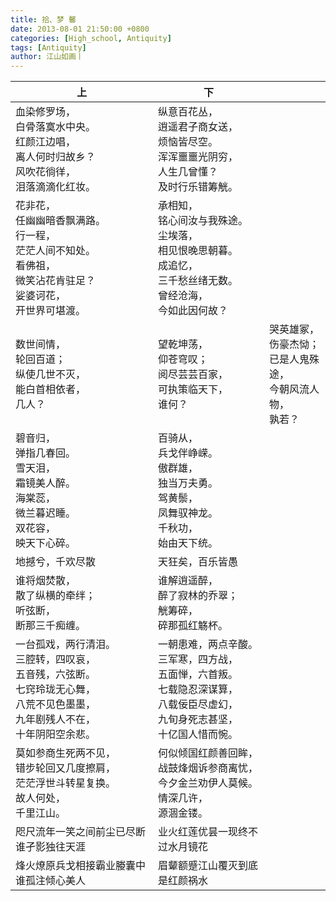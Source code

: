 ```yaml
---
title: 拾、梦 馨
date: 2013-08-01 21:50:00 +0800
categories: [High_school, Antiquity]
tags: [Antiquity]
author: 江山如画丨
---
```


| 上                                                           | 下                                                           |                                                              |
| ------------------------------------------------------------ | ------------------------------------------------------------ | ------------------------------------------------------------ |
| 血染修罗场，<br/>白骨落寞水中央。<br/>红颜江边唱，<br/>离人何时归故乡？<br/>风吹花徜徉，<br/>泪落滴滴化红妆。 | 纵意百花丛，<br/>逍遥君子商女送，<br/>烦恼皆尽空。<br/>浑浑噩噩光阴穷，<br/>人生几曾懂？<br/>及时行乐错筹觥。 |                                                              |
| 花非花，<br/>任幽幽暗香飘满路。<br/>行一程，<br/>茫茫人间不知处。<br/>看佛祖，<br/>微笑沾花肯驻足？<br/>娑婆诃花，<br/>开世界可堪渡。 | 承相知，<br/>铭心间汝与我殊途。<br/>尘埃落，<br/>相见恨晚思朝暮。<br/>成追忆，<br/>三千愁丝绪无数。<br/>曾经沧海，<br/>今如此因何故？ |                                                              |
| 数世间情，<br/>轮回百道；<br/>纵使几世不灭，<br/>能白首相依者，<br/>几人？ | 望乾坤荡，<br/>仰苍穹叹；<br/>阅尽芸芸百家，<br/>可执策临天下，<br/>谁何？ | 哭英雄冢，<br/>伤豪杰恸；<br/>已是人鬼殊途，<br/>今朝风流人物，<br/>孰若？ |
| 碧音归，<br/>弹指几春回。<br/>雪天泪，<br/>霜镜美人醉。<br/>海棠蕊，<br/>微兰暮迟睡。<br/>双花容，<br/>映天下心碎。 | 百骑从，<br/>兵戈伴峥嵘。<br/>傲群雄，<br/>独当万夫勇。<br/>驾黄鬃，<br/>凤舞驭神龙。<br/>千秋功，<br/>始由天下统。 |                                                              |
| 地撼兮，千欢尽散                                             | 天狂矣，百乐皆愚                                             |                                                              |
| 谁将烟焚散，<br/>散了纵横的牵绊；<br/>听弦断，<br/>断那三千痴缠。 | 谁解逍遥醉，<br/>醉了寂林的乔翠；<br/>觥筹碎，<br/>碎那孤红觞杯。 |                                                              |
| 一台孤戏，两行清泪。<br/>三腔转，四叹哀，<br/>五音残，六弦断。<br/>七窍玲珑无心舞，<br/>八荒不见色墨墨，<br/>九年剧残人不在，<br/>十年阴阳空余悲。 | 一朝患难，两点辛酸。<br/>三军寒，四方战，<br/>五面惮，六首叛。<br/>七载隐忍深谋算，<br/>八载佞臣尽虚幻，<br/>九旬身死志甚坚，<br/>十亿国人惜而惋。 |                                                              |
| 莫如参商生死两不见，<br/>错步轮回又几度擦肩，<br/>茫茫浮世斗转星复换。<br/>故人何处，<br/>千里江山。 | 何似倾国红颜善回眸，<br/>战鼓烽烟诉参商离忧，<br/>今夕金兰劝伊人莫候。<br/>情深几许，<br/>源涸金镂。 |                                                              |
| 咫尺流年一笑之间前尘已尽断谁孑影独往天涯                     | 业火红莲优昙一现终不过水月镜花                               |                                                              |
| 烽火燎原兵戈相接霸业媵囊中谁孤注倾心美人                     | 眉颦额蹙江山覆灭到底是红颜祸水                               |                                                              |

